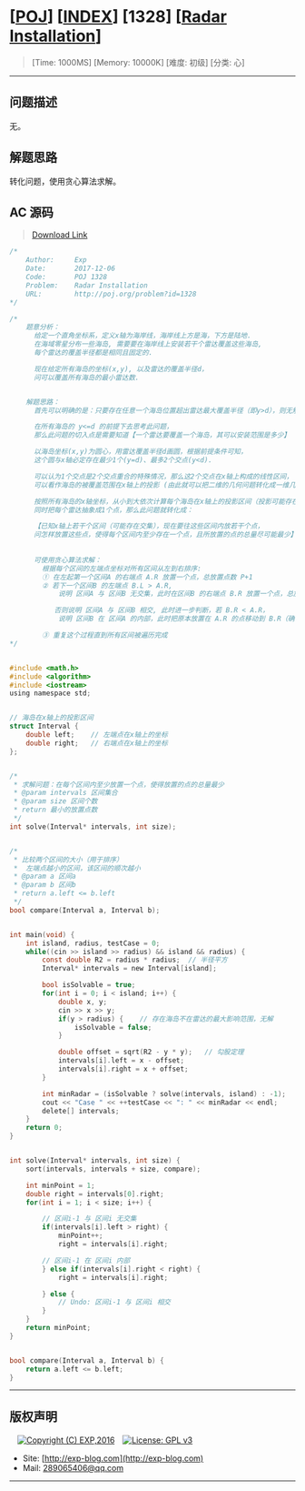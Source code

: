 # [[POJ](http://poj.org/)] [[INDEX](https://github.com/lyy289065406/POJ-Solving-Reports)] [1328] [[Radar Installation](http://poj.org/problem?id=1328)]

> [Time: 1000MS] [Memory: 10000K] [难度: 初级] [分类: 心]

------

## 问题描述

无。

## 解题思路

转化问题，使用贪心算法求解。

## AC 源码

> [Download Link](/reports/POJ1328-Radar%20Installation/src)


```c
/*
	Author:     Exp
	Date:       2017-12-06
	Code:       POJ 1328
	Problem:    Radar Installation
	URL:		http://poj.org/problem?id=1328
*/

/*
	题意分析：
	  给定一个直角坐标系，定义x轴为海岸线，海岸线上方是海，下方是陆地.
	  在海域零星分布一些海岛, 需要要在海岸线上安装若干个雷达覆盖这些海岛,
	  每个雷达的覆盖半径都是相同且固定的.

	  现在给定所有海岛的坐标(x,y), 以及雷达的覆盖半径d，
	  问可以覆盖所有海岛的最小雷达数.


	解题思路：
	  首先可以明确的是：只要存在任意一个海岛位置超出雷达最大覆盖半径（即y>d），则无解.

	  在所有海岛的 y<=d 的前提下去思考此问题，
	  那么此问题的切入点是需要知道【一个雷达要覆盖一个海岛，其可以安装范围是多少】

	  以海岛坐标(x,y)为圆心，用雷达覆盖半径d画圆，根据前提条件可知，
	  这个圆与x轴必定存在最少1个(y=d)、最多2个交点(y<d).

	  可以认为1个交点是2个交点重合的特殊情况，那么这2个交点在x轴上构成的线性区间，
	  可以看作海岛的被覆盖范围在x轴上的投影 (由此就可以把二维的几何问题转化成一维几何问题)

	  按照所有海岛的x轴坐标，从小到大依次计算每个海岛在x轴上的投影区间（投影可能存在重叠），
	  同时把每个雷达抽象成1个点，那么此问题就转化成：

	  【已知x轴上若干个区间（可能存在交集），现在要往这些区间内放若干个点，
	  问怎样放置这些点，使得每个区间内至少存在一个点，且所放置的点的总量尽可能最少】
	
	  
	  可使用贪心算法求解：
	    根据每个区间的左端点坐标对所有区间从左到右排序:
		① 在左起第一个区间A 的右端点 A.R 放置一个点，总放置点数 P+1 
		② 若下一个区间B 的左端点 B.L > A.R, 
		    说明 区间A 与 区间B 无交集，此时在区间B 的右端点 B.R 放置一个点，总放置点数 P+1 

		   否则说明 区间A 与 区间B 相交, 此时进一步判断，若 B.R < A.R，
			说明 区间B 在 区间A 的内部，此时把原本放置在 A.R 的点移动到 B.R（确保区间B有一个点），总放置点数不变

		③ 重复这个过程直到所有区间被遍历完成
*/


#include <math.h>
#include <algorithm>
#include <iostream>
using namespace std;


// 海岛在x轴上的投影区间
struct Interval {
	double left;	// 左端点在x轴上的坐标
	double right;	// 右端点在x轴上的坐标
};


/* 
 * 求解问题：在每个区间内至少放置一个点，使得放置的点的总量最少
 * @param intervals 区间集合
 * @param size 区间个数
 * return 最小的放置点数
 */
int solve(Interval* intervals, int size);


/* 
 * 比较两个区间的大小（用于排序）
 *  左端点越小的区间，该区间的顺次越小
 * @param a 区间a
 * @param b 区间b
 * return a.left <= b.left
 */
bool compare(Interval a, Interval b);


int main(void) {
	int island, radius, testCase = 0;
	while((cin >> island >> radius) && island && radius) {
		const double R2 = radius * radius;	// 半径平方
		Interval* intervals = new Interval[island];

		bool isSolvable = true;
		for(int i = 0; i < island; i++) {
			double x, y;
			cin >> x >> y;
			if(y > radius) {	// 存在海岛不在雷达的最大影响范围，无解
				isSolvable = false;
			}

			double offset = sqrt(R2 - y * y);	// 勾股定理
			intervals[i].left = x - offset;
			intervals[i].right = x + offset;
		}

		int minRadar = (isSolvable ? solve(intervals, island) : -1);
		cout << "Case " << ++testCase << ": " << minRadar << endl;
		delete[] intervals;
	}
	return 0;
}


int solve(Interval* intervals, int size) {
	sort(intervals, intervals + size, compare);

	int minPoint = 1;
	double right = intervals[0].right;
	for(int i = 1; i < size; i++) {

		// 区间i-1 与 区间i 无交集
		if(intervals[i].left > right) {
			minPoint++;
			right = intervals[i].right;

		// 区间i-1 在 区间i 内部
		} else if(intervals[i].right < right) {
			right = intervals[i].right;

		} else {
			// Undo: 区间i-1 与 区间i 相交 
		}
	}
	return minPoint;
}


bool compare(Interval a, Interval b) {
	return a.left <= b.left;
}
```

------

## 版权声明

　[![Copyright (C) EXP,2016](https://img.shields.io/badge/Copyright%20(C)-EXP%202016-blue.svg)](http://exp-blog.com)　[![License: GPL v3](https://img.shields.io/badge/License-GPL%20v3-blue.svg)](https://www.gnu.org/licenses/gpl-3.0)
  

- Site: [http://exp-blog.com](http://exp-blog.com) 
- Mail: <a href="mailto:289065406@qq.com?subject=[EXP's Github]%20Your%20Question%20（请写下您的疑问）&amp;body=What%20can%20I%20help%20you?%20（需要我提供什么帮助吗？）">289065406@qq.com</a>


------
